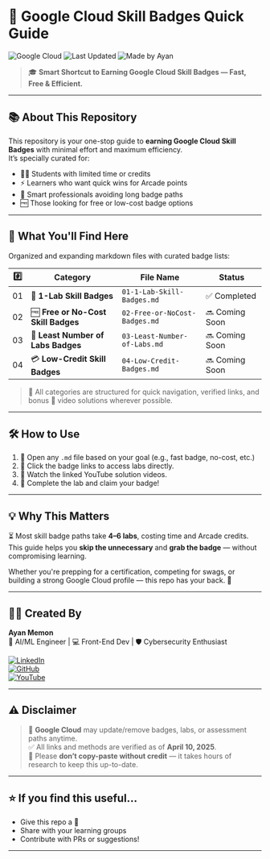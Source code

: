 # 🚀 Google Cloud Skill Badges Quick Guide

![Google Cloud](https://img.shields.io/badge/Google%20Cloud-Skills%20Boost-blue?logo=googlecloud)
![Last Updated](https://img.shields.io/badge/Updated-April%202025-brightgreen)
![Made by Ayan](https://img.shields.io/badge/Made%20By-Ayan%20Memon-orange)

> 🎓 **Smart Shortcut to Earning Google Cloud Skill Badges — Fast, Free & Efficient.**

---

## 📚 About This Repository

This repository is your one-stop guide to **earning Google Cloud Skill Badges** with minimal effort and maximum efficiency.  
It’s specially curated for:

- 👨‍💻 Students with limited time or credits  
- ⚡ Learners who want quick wins for Arcade points  
- 🧠 Smart professionals avoiding long badge paths  
- 🆓 Those looking for free or low-cost badge options  

---

## 🧭 What You'll Find Here

Organized and expanding markdown files with curated badge lists:

| #️⃣ | Category                              | File Name                      | Status       |
|----|----------------------------------------|--------------------------------|--------------|
| 01 | 🧪 **1-Lab Skill Badges**              | `01-1-Lab-Skill-Badges.md`     | ✅ Completed |
| 02 | 🆓 **Free or No-Cost Skill Badges**    | `02-Free-or-NoCost-Badges.md`  | 🔜 Coming Soon |
| 03 | 🔢 **Least Number of Labs Badges**     | `03-Least-Number-of-Labs.md`   | 🔜 Coming Soon |
| 04 | 💳 **Low-Credit Skill Badges**         | `04-Low-Credit-Badges.md`      | 🔜 Coming Soon |

> 📌 All categories are structured for quick navigation, verified links, and bonus 🎥 video solutions wherever possible.

---

## 🛠️ How to Use

1. 📖 Open any `.md` file based on your goal (e.g., fast badge, no-cost, etc.)
2. 🔗 Click the badge links to access labs directly.
3. 🎥 Watch the linked YouTube solution videos.
4. 🏁 Complete the lab and claim your badge!

---

## 💡 Why This Matters

⏳ Most skill badge paths take **4–6 labs**, costing time and Arcade credits.  
This guide helps you **skip the unnecessary** and **grab the badge** — without compromising learning.

Whether you're prepping for a certification, competing for swags, or building a strong Google Cloud profile — this repo has your back. 🤝

---

## 👨‍💻 Created By

**Ayan Memon**  
🚀 AI/ML Engineer | 💻 Front-End Dev | 🛡️ Cybersecurity Enthusiast  

[![LinkedIn](https://img.shields.io/badge/LinkedIn-Ayan%20Memon-blue?logo=linkedin)](https://www.linkedin.com/in/ayanmemon296)  
[![GitHub](https://img.shields.io/badge/GitHub-AyanMemon296-black?logo=github)](https://github.com/AyanMemon296)  
[![YouTube](https://img.shields.io/badge/YouTube-ayanmemon2926-red?logo=youtube)](https://www.youtube.com/@ayanmemon2926/playlists)

---

## ⚠️ Disclaimer

> 🔄 **Google Cloud** may update/remove badges, labs, or assessment paths anytime.  
> ✅ All links and methods are verified as of **April 10, 2025**.  
> 🙏 Please **don’t copy-paste without credit** — it takes hours of research to keep this up-to-date.

---

## ⭐ If you find this useful...

- Give this repo a 🌟
- Share with your learning groups
- Contribute with PRs or suggestions!

---

